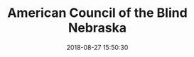 ---
title: American Council of the Blind Nebraska
date: 2018-08-27 15:50:30
tags:
cover_image: "acbnebraska-cover-min.jpg"
left_screenshot: "acbnebraska-before-min.png"
right_screenshot: "acbnebraska-after-min.png"
project_type: "Website Redesign"
client: American Council of the Blind Nebraska
brief_description: "<p>This project was part of a global web accessibility competition - <a href=\"https://knowbility.org/programs/openair/\">OpenAIR: the Accessibility Internet Rally 2018</a> organized by Knowbility to be completed in 5 weeks. As part of a team of 3 web developers, we competed against 13 teams in the Professional Developer category. In this competition, OpenAIR partnered teams with nonprofits to create accessible websites for these organizations that will serve all populations equally, including persons with disabilities. We were judged mainly on web accessibility criterias such as:</p><ul><li>Core Accessibility (use of alt text for images, semantic markup,  color contrast, ARIA landmark roles, etc.,)</li><li>Basic Accessibility, Usability and Rally Requirements  (spelling, form controls, site map, search, etc.,)
</li><li>Overall Site Quality (visual aesthetics, site appropriateness, etc.)</li><li>Advanced Accessibility (data tables, audio transcripts, responsive design, etc.,)</li><li>Nonprofit Organization Satisfaction</li></ul></p><p>Disclaimer: Site has been heavily altered since it was handed over to the client.</p>"
website_link: "https://acbnebraska.org/"
repo_link: "https://gitlab.com/nchin/acbnebraska-theme"
role: "Theming, Information Architecture, User Experience"
tech: "<li>Drupal 8</li><li>Design system</li><li>Twig</li><li>Gulp</li><li>SCSS</li><li>HTML</li><li>BEM and ITCSS methodology</li><li>JavaScript</li><li>Adobe XD</li>"
challenge: "<p>We were paired with the American Council of the Blind of Nebraska to help them overhaul their website. Their original website was built on Wordpress without any form of design/theming. Content was also not organized in an intuitive way.</p><p>For us, this was a great opportunity to introduce fresh UI redesign for both screen and print, content strategy and an intuitive information architecture, layout that enhances UX, a platform that allows for easy site maintenance, and of course an end product that is highly accessible to all end users. We also incorporated SEO improvements and Google Analytics. </p><p>With input from our client, we decided on Drupal 8 as the platform of choice due to its open-source and ease of maintenance among many other factors. This was our first time building a site in Drupal 8, but we all have had experience building websites in Drupal 7.</p>"
process: "<ol><li>Site discovery and content inventory phase<br>Inventorized existing content, and made notes of areas of improvement.</li><li>Content Migration and Site Creation<br>Major content editing and reorganization was performed to improve user experience. An intuitive information architecture was created as a result of careful content planning and strategy.</li><li>Branding, design and prototyping phase<br>I picked colors and fonts that match the organization’s purpose. Color selection criteria also met the WCAG 2.0 AAA standard with a contrast ratio of 7:1. Mockups were created using Adobe XD.</li><li>Implementation phase<br>After the Drupal 8 instance has been set up, I was responsible for sourcing the needed Drupal modules, installing, and configuring them. I also played a large role in setting up various content types and dynamic views to populate the site. Other features implemented:<ul><li>Used twig template files to create custom theme/design system with fluid typography</li><li>CSS styles for print and media</li><li>Support touch screens in the main navigation by using a button to expand/collapse drop down menus (rather than a link) </li><li>Audio transcript</li><li>WCAG 2.0 compatible</li></ul></li></ol><p>Throughout the entire process we sought constant input from the client who is visually impaired and a great subject for our user testing. We made every effort to communicate frequently and the rationale behind our design and development choices every step of the way.</p>"
result: "<p>Our dedication and hard work won us first place in the Professional Developer Team category and we achieved the best score in 20 years of the competition’s existence.
</p>
<p><a href=\"https://air-rallies.org/2018/05/16/seven-developer-teams-place-while-153-developers-win-during-the-openair-2018-website-accessibility-competition/\">Seven Developer Teams Place While 153 Developers & 25 Nonprofits Win During The OpenAIR 2018 Website Accessibility Competition</a></p>
<blockquote class=\"twitter-tweet\" data-lang=\"en\"><p lang=\"en\" dir=\"ltr\">Oh! My! Y&#39;all were the best score we have had in 20 years of producing Accessibility Internet Rally (AIR) competitions. &#39;Brilliant&#39; as the Brits say. *Thank you* for stellar effort.</p>&mdash; Knowbility (@knowbility) <a href=\"https://twitter.com/knowbility/status/998007627912269824?ref_src=twsrc%5Etfw\">May 20, 2018</a></blockquote>
<script async src=\"https://platform.twitter.com/widgets.js\" charset=\"utf-8\"></script>
"
client_feedback: "I was absolutely thrilled with the response and turnaround time provided by The Inclusive Lab. Not 
only were Michael, Richard and Natalie knowledgeable about what it was they were doing to build a totally awesome and
 dynamic site, but also provided feedback and suggestions as to why some of the requested concepts were not a good 
 idea to include. Supporting documentation was also provided to further justify their thought process in why some 
 modifications were not a good idea. Because of the professionalism and web development skills, our website went from
  looking like it was designed by someone in grade school with limited .html experience to looking more professional
  and more up to date. As was communicated by one of our visitors. \"After reviewing the site, I’m writing to say I’m
   pleased with its layout and design. Heading structures are logical and sequential, search results are properly 
   identified and the page titles are unique and orienting. As a screen reader user I’m unable to comment on visual 
   aspects of the site, but please pass on my positive feedback to the web team…well done.\""
---